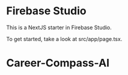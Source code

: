 # Firebase Studio

This is a NextJS starter in Firebase Studio.

To get started, take a look at src/app/page.tsx.
# Career-Compass-AI
